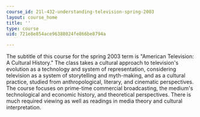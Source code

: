 ```yaml
---
course_id: 21l-432-understanding-television-spring-2003
layout: course_home
title: ''
type: course
uid: 721e8e854ace96388024fe866be8794a

---
```

The subtitle of this course for the spring 2003 term is "American Television: A Cultural History." The class takes a cultural approach to television's evolution as a technology and system of representation, considering television as a system of storytelling and myth-making, and as a cultural practice, studied from anthropological, literary, and cinematic perspectives. The course focuses on prime-time commercial broadcasting, the medium's technological and economic history, and theoretical perspectives. There is much required viewing as well as readings in media theory and cultural interpretation.
